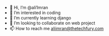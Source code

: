 - 👋 Hi, I’m @ali1mran
- 👀 I’m interested in coding
- 🌱 I’m currently learning django
- 💞️ I’m looking to collaborate on web project
- 📫 How to reach me aliimran@thetechfury.com

<!---
ali1mran/ali1mran is a ✨ special ✨ repository because its `README.md` (this file) appears on your GitHub profile.
You can click the Preview link to take a look at your changes.
--->
